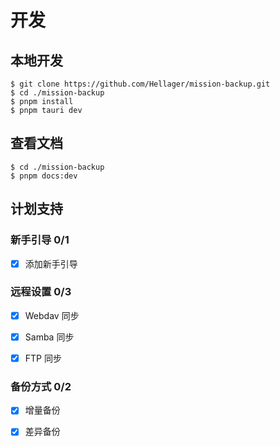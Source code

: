 # 开发

## 本地开发

```shell
$ git clone https://github.com/Hellager/mission-backup.git
$ cd ./mission-backup
$ pnpm install
$ pnpm tauri dev
```

## 查看文档

```shell
$ cd ./mission-backup
$ pnpm docs:dev
```

## 计划支持

### 新手引导 0/1

- [x] 添加新手引导

### 远程设置 0/3

- [x] Webdav 同步

- [x] Samba 同步

- [x] FTP 同步

### 备份方式 0/2

- [x] 增量备份

- [x] 差异备份



